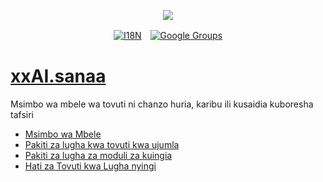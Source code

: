 <p align="center"><a href="https://wac.tax"><img src="https://cdn.jsdelivr.net/gh/wactax/img/logo.svg"/></a></p><p align="center"><a href="https://github.com/wactax/wac.tax/blob/main/doc/README.md#readme"><img alt="I18N" src="https://cdn.jsdelivr.net/gh/wactax/img/t.svg"/></a>　<a href="https://groups.google.com/u/2/g/wactax"><img alt="Google Groups" src="https://cdn.jsdelivr.net/gh/wactax/img/g-groups.svg"/></a></p>

# [xxAI.sanaa](https://xxAI.art)

Msimbo wa mbele wa tovuti ni chanzo huria, karibu ili kusaidia kuboresha tafsiri

* [Msimbo wa Mbele](https://github.com/xxai-art/web)
* [Pakiti za lugha kwa tovuti kwa ujumla](https://github.com/xxai-art/web/tree/main/i18n)
* [Pakiti za lugha za moduli za kuingia](https://github.com/wacpkg/user/tree/main/ui.i18n)
* [Hati za Tovuti kwa Lugha nyingi](https://github.com/xxai-doc)

